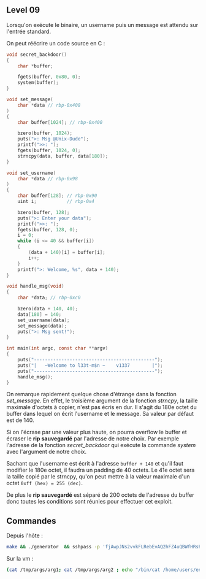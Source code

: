 ## Level 09

Lorsqu'on exécute le binaire, un username puis un message est attendu sur l'entrée standard.

On peut réécrire un code source en C :

```c
void secret_backdoor()
{
	char *buffer;

	fgets(buffer, 0x80, 0);
	system(buffer);
}

void set_message(
	char *data // rbp-0x408
)
{
	char buffer[1024]; // rbp-0x400

	bzero(buffer, 1024);
	puts(">: Msg @Unix-Dude");
	printf(">>: ");
	fgets(buffer, 1024, 0);
	strncpy(data, buffer, data[180]);
}

void set_username(
	char *data // rbp-0x98
)
{
	char buffer[128]; // rbp-0x90
	uint i;			  // rbp-0x4

	bzero(buffer, 128);
	puts(">: Enter your data");
	printf(">>: ");
	fgets(buffer, 128, 0);
	i = 0;
	while (i <= 40 && buffer[i])
	{
		(data + 140)[i] = buffer[i];
		i++;
	}
	printf(">: Welcome, %s", data + 140);
}

void handle_msg(void)
{
	char *data; // rbp-0xc0

	bzero(data + 140, 40);
	data[180] = 140;
	set_username(data);
	set_message(data);
	puts(">: Msg sent!");
}

int main(int argc, const char **argv)
{
	puts("--------------------------------------------");
	puts("|   ~Welcome to l33t-m$n ~    v1337        |");
	puts("--------------------------------------------");
	handle_msg();
}
```

On remarque rapidement quelque chose d'étrange dans la fonction _set_message_. En effet, le troisième argument de la fonction _strncpy_, la taille maximale d'octets à copier, n'est pas écris en dur. Il s'agit du 180e octet du buffer dans lequel on écrit l'username et le message. Sa valeur par défaut est de 140.

Si on l'écrase par une valeur plus haute, on pourra overflow le buffer et écraser le **rip sauvegardé** par l'adresse de notre choix. Par exemple l'adresse de la fonction _secret_backdoor_ qui exécute la commande _system_ avec l'argument de notre choix.

Sachant que l'username est écrit à l'adresse `buffer + 140` et qu'il faut modifier le 180e octet, il faudra un padding de 40 octets. Le 41e octet sera la taille copié par le strncpy, qu'on peut mettre à la valeur maximale d'un octet `0xff (hex) = 255 (dec)`.

De plus le **rip sauvegardé** est séparé de 200 octets de l'adresse du buffer donc toutes les conditions sont réunies pour effectuer cet exploit.

## Commandes

Depuis l'hôte :

```bash
make && ./generator  && sshpass -p 'fjAwpJNs2vvkFLRebEvAQ2hFZ4uQBWfHRsP62d8S' scp -P 4242 -r args level09@localhost:/tmp/
```

Sur la vm :

```bash
(cat /tmp/args/arg1; cat /tmp/args/arg2 ; echo "/bin/cat /home/users/end/.pass") | ./level09
```
